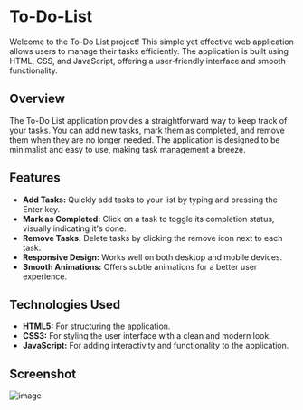 # To-Do-List
Welcome to the To-Do List project! This simple yet effective web application allows users to manage their tasks efficiently. The application is built using HTML, CSS, and JavaScript, offering a user-friendly interface and smooth functionality.

## Overview
The To-Do List application provides a straightforward way to keep track of your tasks. You can add new tasks, mark them as completed, and remove them when they are no longer needed. The application is designed to be minimalist and easy to use, making task management a breeze.


## Features
- **Add Tasks:** Quickly add tasks to your list by typing and pressing the Enter key.
- **Mark as Completed:** Click on a task to toggle its completion status, visually indicating it's done.
- **Remove Tasks:** Delete tasks by clicking the remove icon next to each task.
- **Responsive Design:** Works well on both desktop and mobile devices.
- **Smooth Animations:** Offers subtle animations for a better user experience.


## Technologies Used
- **HTML5:** For structuring the application.
- **CSS3:** For styling the user interface with a clean and modern look.
- **JavaScript:** For adding interactivity and functionality to the application.


## Screenshot
![image](https://github.com/user-attachments/assets/f7ff3af3-3306-4df8-853a-eec2256d9595)


